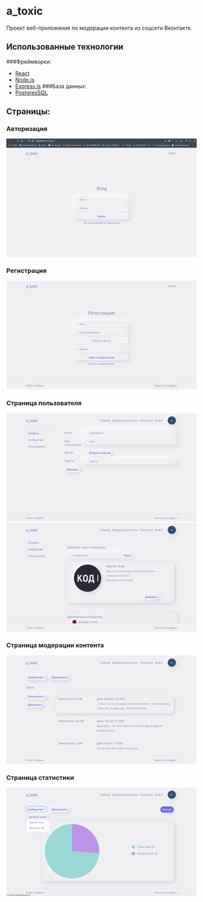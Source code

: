# a_toxic
Проект веб-приложения по модерации контента из соцсети Вконтакте.
## Использованные технологии
###Фреймворки:
* [React](https://ru.reactjs.org)
* [Node.js](https://nodejs.org/en/)
* [Express.js](https://expressjs.com/ru/)
###База данных:
* [PostgresSQL](https://www.postgresql.org)

## Страницы:
### Авторизация

![](forms_pics/login.png)

### Регистрация

![](forms_pics/registration.png)

### Страница пользователя 

![](forms_pics/user_page_1.png)
![](forms_pics/user_page_2.png)

### Страница модерации контента

![](forms_pics/content_moderation.png)

### Страница статистики

![](forms_pics/statistics.png)
